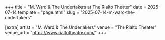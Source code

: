 +++
title = "M. Ward & The Undertakers at The Rialto Theater"
date = 2025-07-14
template = "page.html"
slug = "2025-07-14-m-ward-the-undertakers"

[extra]
artist = "M. Ward & The Undertakers"
venue = "The Rialto Theater"
venue_url = "https://www.rialtotheatre.com/"
+++

